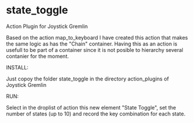# state_toggle
Action Plugin for Joystick Gremlin

Based on the action map_to_keyboard I have created this action that makes the same logic as has the "Chain" container. Having this as an action is usefull to be part of a container since it is not posible to hierarchy several contanier for the moment.


INSTALL:

Just copoy the folder state_toggle in the directory action_plugins of Joystick Gremlin

RUN:

Select in the droplist of action this new element "State Toggle", set the number of states (up to 10) and record the key combination for each state.
